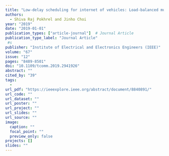 ```yaml
---
title: "Low-delay scheduling for internet of vehicles: Load-balanced multipath communication with FEC"
authors:
  - Shiva Raj Pokhrel and Jinho Choi
year: "2019"
date: "2019-01-01"
publication_types: ["article-journal"]  # Journal Article
publication_type_label: "Journal Article"
 #s
publisher: "Institute of Electrical and Electronics Engineers (IEEE)"
volume: "67"
issue: "12"
pages: "8489-8501"
doi: "10.1109/tcomm.2019.2941926"
abstract: ""
cited_by: "39"
tags:
  - 
url_pdf: "https://ieeexplore.ieee.org/abstract/document/8840891/"
url_code: ""
url_dataset: ""
url_poster: ""
url_project: ""
url_slides: ""
url_source: ""
image:
  caption: ""
  focal_point: ""
  preview_only: false
projects: []
slides: ""
---
```

